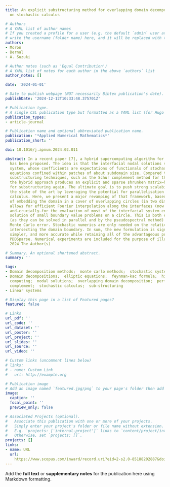 ```yaml
---
title: An explicit substructuring method for overlapping domain decomposition based
  on stochastic calculus

# Authors
# A YAML list of author names
# If you created a profile for a user (e.g. the default `admin` user at `content/authors/admin/`), 
# write the username (folder name) here, and it will be replaced with their full name and linked to their profile.
authors:
- Moron
- Bernal
- A. Suzuki

# Author notes (such as 'Equal Contribution')
# A YAML list of notes for each author in the above `authors` list
author_notes: []

date: '2024-01-01'

# Date to publish webpage (NOT necessarily Bibtex publication's date).
publishDate: '2024-12-12T10:33:48.375701Z'

# Publication type.
# A single CSL publication type but formatted as a YAML list (for Hugo requirements).
publication_types:
- article-journal

# Publication name and optional abbreviated publication name.
publication: '*Applied Numerical Mathematics*'
publication_short: ''

doi: 10.1016/j.apnum.2024.02.011

abstract: In a recent paper [7], a hybrid supercomputing algorithm for elliptic equations
  has been proposed. The idea is that the interfacial nodal solutions solve a linear
  system, whose coefficients are expectations of functionals of stochastic differential
  equations confined within patches of about subdomain size. Compared to standard
  substructuring techniques, such as the Schur complement method for the skeleton,
  the hybrid approach produces an explicit and sparse shrunken matrix—hence suitable
  for substructuring again. The ultimate goal is to push strong scalability beyond
  the state of the art by leveraging the potential for parallelisation of stochastic
  calculus. Here, we present a major revamping of that framework, based on the insight
  of embedding the domain in a cover of overlapping circles (in two dimensions). This
  allows for efficient Fourier interpolation along the interfaces (now circumferences)
  and—crucially—for the evaluation of most of the interfacial system entries as the
  solution of small boundary value problems on a circle. This is both extremely efficient
  (as they can be solved in parallel and by the pseudospectral method) and free of
  Monte Carlo error. Stochastic numerics are only needed on the relatively few circles
  intersecting the domain boundary. In sum, the new formulation is significantly faster,
  simpler, and more accurate while retaining all of the advantageous properties of
  PDDSparse. Numerical experiments are included for the purpose of illustration. ©
  2024 The Author(s)

# Summary. An optional shortened abstract.
summary: ''

tags:
- Domain decomposition methods;  monte carlo methods;  stochastic systems
- Domain decompositions;  elliptic equations;  feynman-kac formula;  high performance
  computing;  nodal solutions;  overlapping domain decomposition;  performance computing;  schur
  complement;  stochastic calculus;  sub-structuring
- Linear systems

# Display this page in a list of Featured pages?
featured: false

# Links
url_pdf: ''
url_code: ''
url_dataset: ''
url_poster: ''
url_project: ''
url_slides: ''
url_source: ''
url_video: ''

# Custom links (uncomment lines below)
# links:
# - name: Custom Link
#   url: http://example.org

# Publication image
# Add an image named `featured.jpg/png` to your page's folder then add a caption below.
image:
  caption: ''
  focal_point: ''
  preview_only: false

# Associated Projects (optional).
#   Associate this publication with one or more of your projects.
#   Simply enter your project's folder or file name without extension.
#   E.g. `projects: ['internal-project']` links to `content/project/internal-project/index.md`.
#   Otherwise, set `projects: []`.
projects: []
links:
- name: URL
  url: 
    https://www.scopus.com/inward/record.uri?eid=2-s2.0-85188202887&doi=10.1016%2fj.apnum.2024.02.011&partnerID=40&md5=0513c52ace245613d4a4fb3dbb379bc4
---
```


Add the **full text** or **supplementary notes** for the publication here using Markdown formatting.
